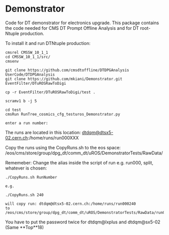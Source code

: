# Demonstrator


Code for DT demonstrator for electronics upgrade. This package contains the code needed for CMS DT Prompt Offline Analysis and for DT root-Ntuple production.

To install it and run DTNtuple production:

```
cmsrel CMSSW_10_1_1
cd CMSSW_10_1_1/src/
cmsenv

git clone https://github.com/cmsdtoffline/DTDPGAnalysis UserCode/DTDPGAnalysis
git clone https://github.com/mkiani/Demonstrator.git EventFilter/DTuROSRawToDigi 

cp -r EventFilter/DTuROSRawToDigi/test . 

scramv1 b -j 5

cd test
cmsRun RunTree_cosmics_cfg_testuros_Demonstrator.py

enter a run number:

```


The runs are located in this location:  dtdqm@dtsx5-02.cern.ch:/home/runs/run000XXX


Copy the runs using the CopyRuns.sh to the eos space: /eos/cms/store/group/dpg_dt/comm_dt/uROS/DemonstratorTests/RawData/


Rememeber: Change the alias inside the script of run e.g. run000, split, whatever is chosen:

```
./CopyRuns.sh RunNumber 

e.g. 

./CopyRuns.sh 240

will copy run: dtdqm@dtsx5-02.cern.ch:/home/runs/run000240 
to  /eos/cms/store/group/dpg_dt/comm_dt/uROS/DemonstratorTests/RawData/run000240
```

You have to put the password twice for dtdqm@lxplus and dtdqm@sx5-02 (Same \*\*Top\*\*18)


